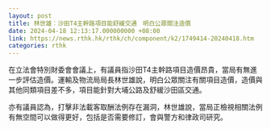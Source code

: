 ```yaml
---
layout: post
title: 林世雄︰沙田T4主幹路項目能舒緩交通　明白公眾關注造價
date: 2024-04-18 12:13:17.000000000 +08:00
link: https://news.rthk.hk/rthk/ch/component/k2/1749414-20240418.htm
categories: rthk
---
```


在立法會特別財委會會議上，有議員指沙田T4主幹路項目造價昂貴，當局有無進一步評估造價。運輸及物流局局長林世雄說，明白公眾關注有關項目造價，造價與其他同類項目差不多，項目能針對大埔公路及舒緩沙田區交通。

亦有議員認為，打擊非法載客取酬法例存在漏洞，林世雄說，當局正檢視相關法例有無空間可以做得更好，包括是否需要修訂，會與警方和律政司研究。

